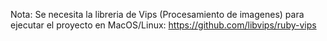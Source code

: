 Nota: Se necesita la libreria de Vips (Procesamiento de imagenes) para ejecutar el proyecto en MacOS/Linux: https://github.com/libvips/ruby-vips 